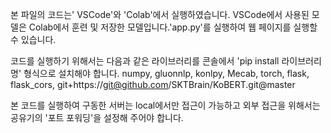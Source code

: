 본 파일의 코드는' VSCode'와 'Colab'에서 실행하였습니다.
VSCode에서 사용된 모델은 Colab에서 훈련 및 저장한 모델입니다.'app.py'를 실행하여 웹 페이지를 실행할 수 있습니다.


코드를 실행하기 위해서는 다음과 같은 라이브러리를 콘솔에서 'pip install 라이브러리명' 형식으로 설치해야 합니다.
numpy, gluonnlp, konlpy, Mecab, torch, flask, flask_cors, git+https://git@github.com/SKTBrain/KoBERT.git@master

본 코드를 실행하여 구동한 서버는 local에서만 접근이 가능하고 외부 접근을 위해서는 공유기의 '포트 포워딩'을 설정해 주어야 합니다.
